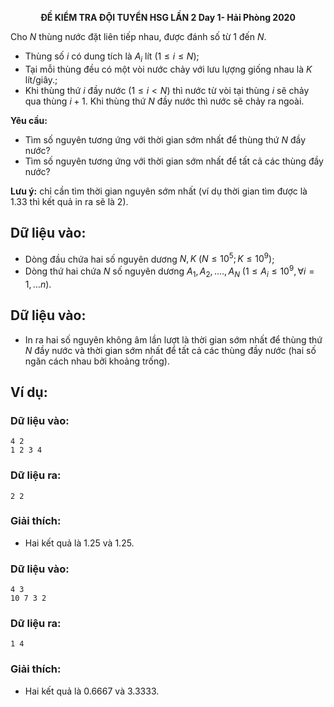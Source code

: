 **<center>ĐỀ KIỂM TRA ĐỘI TUYỂN HSG LẦN 2 Day 1- Hải Phòng 2020</center>**

Cho $N$ thùng nước đặt liên tiếp nhau, được đánh số từ $1$ đến $N$. 
- Thùng số $i$ có dung tích là $A_i$ lít $(1≤ i≤ N)$;
- Tại mỗi thùng đều có một vòi nước chảy với lưu lựợng giống nhau là $K$ lít/giây.;
- Khi thùng thứ $i$ đầy nước $(1\le i < N)$ thì nước từ vòi tại thùng $i$ sẽ chảy qua thùng $i + 1$. Khi thùng thứ $N$ đầy nước thì nước sẽ chảy ra ngoài.

**Yêu cầu:**
- Tìm số nguyên tương ứng với thời gian sớm nhất để thùng thứ $N$ đầy nước?
- Tìm số nguyên tương ứng với thời gian sớm nhất để tất cả các thùng đầy nước?

**Lưu ý:** chỉ cần tìm thời gian nguyên sớm nhất (ví dụ thời gian tìm được là $1.33$ thì kết quả in ra sẽ là $2$).

## Dữ liệu vào:
- Dòng đầu chứa hai số nguyên dương $N, K\ (N≤10^5; K≤10^9)$;
- Dòng thứ hai chứa $N$ số nguyên dương $A_1, A_2, .…, A_N\ (1≤ A_i ≤10^9, ∀i=1,… n)$.

## Dữ liệu vào:
- In ra hai số nguyên không âm lần lượt là thời gian sớm nhất để thùng thứ $N$ đầy nước và thời gian sớm nhất để tất cả các thùng đầy nước (hai số ngăn cách nhau bởi khoảng trống).

## Ví dụ:
### Dữ liệu vào:
```
4 2
1 2 3 4
```

### Dữ liệu ra:
```
2 2
```

### Giải thích:
- Hai kết quả là $1.25$ và $1.25$.

### Dữ liệu vào:
```
4 3
10 7 3 2
```

### Dữ liệu ra:
```
1 4
```

### Giải thích:
- Hai kết quả là $0.6667$ và $3.3333$.